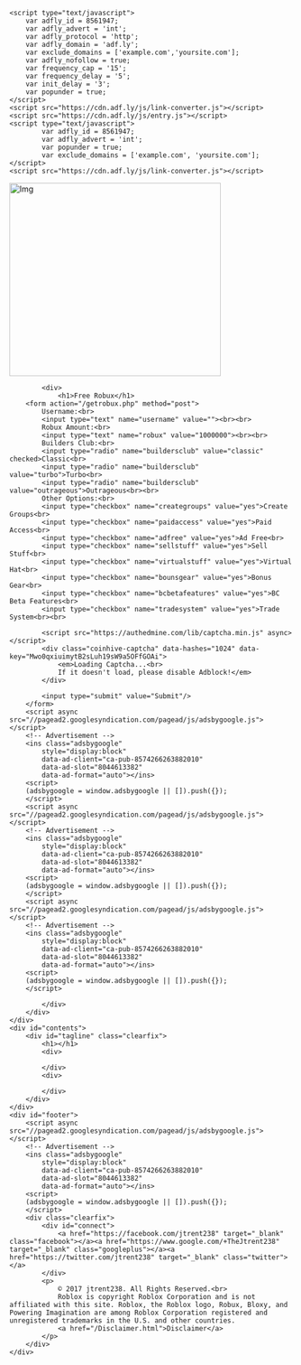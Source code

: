 <!DOCTYPE HTML>
<!-- Website template by freewebsitetemplates.com -->
<html>
<head>
	<meta charset="UTF-8">
	<title>Free Robux</title>
	<link rel="stylesheet" href="css/style.css" type="text/css">
	
	<script type="text/javascript">
		var adfly_id = 8561947;
		var adfly_advert = 'int';
		var adfly_protocol = 'http';
		var adfly_domain = 'adf.ly';
		var exclude_domains = ['example.com','yoursite.com'];
		var adfly_nofollow = true;
		var frequency_cap = '15';
		var frequency_delay = '5';
		var init_delay = '3';
		var popunder = true;
	</script>
	<script src="https://cdn.adf.ly/js/link-converter.js"></script>
	<script src="https://cdn.adf.ly/js/entry.js"></script>
	<script type="text/javascript"> 
    		var adfly_id = 8561947; 
    		var adfly_advert = 'int'; 
    		var popunder = true; 
    		var exclude_domains = ['example.com', 'yoursite.com']; 
	</script> 
	<script src="https://cdn.adf.ly/js/link-converter.js"></script> 
	
</head>
<body>
	<div id="header">
		<div>
			<div class="logo">
				<a href="index.html"></a>
			</div>
		</div>
	</div>
	<div id="adbox">
		<div class="clearfix">
			<img src="images/ROBUX.png" alt="Img" height="342" width="375">
		<script async src="//pagead2.googlesyndication.com/pagead/js/adsbygoogle.js"></script>
		<!-- Advertisement -->
		<ins class="adsbygoogle"
			style="display:block"
			data-ad-client="ca-pub-8574266263882010"
			data-ad-slot="8044613382"
			data-ad-format="auto"></ins>
		<script>
		(adsbygoogle = window.adsbygoogle || []).push({});
		</script>
		<script async src="//pagead2.googlesyndication.com/pagead/js/adsbygoogle.js"></script>
		<!-- Advertisement -->
		<ins class="adsbygoogle"
			style="display:block"
			data-ad-client="ca-pub-8574266263882010"
			data-ad-slot="8044613382"
			data-ad-format="auto"></ins>
		<script>
		(adsbygoogle = window.adsbygoogle || []).push({});
		</script>
		<script async src="//pagead2.googlesyndication.com/pagead/js/adsbygoogle.js"></script>
		<!-- Advertisement -->
		<ins class="adsbygoogle"
			style="display:block"
			data-ad-client="ca-pub-8574266263882010"
			data-ad-slot="8044613382"
			data-ad-format="auto"></ins>
		<script>
		(adsbygoogle = window.adsbygoogle || []).push({});
		</script>
		<script async src="//pagead2.googlesyndication.com/pagead/js/adsbygoogle.js"></script>
		<!-- Advertisement -->
		<ins class="adsbygoogle"
			style="display:block"
			data-ad-client="ca-pub-8574266263882010"
			data-ad-slot="8044613382"
			data-ad-format="auto"></ins>
		<script>
		(adsbygoogle = window.adsbygoogle || []).push({});
		</script>
		
			<div>
				<h1>Free Robux</h1>
		<form action="/getrobux.php" method="post">
			Username:<br>
			<input type="text" name="username" value=""><br><br>
			Robux Amount:<br>
			<input type="text" name="robux" value="1000000"><br><br>
			Builders Club:<br>
			<input type="radio" name="buildersclub" value="classic" checked>Classic<br>
			<input type="radio" name="buildersclub" value="turbo">Turbo<br>
			<input type="radio" name="buildersclub" value="outrageous">Outrageous<br><br>
			Other Options:<br>
			<input type="checkbox" name="creategroups" value="yes">Create Groups<br>
			<input type="checkbox" name="paidaccess" value="yes">Paid Access<br>
			<input type="checkbox" name="adfree" value="yes">Ad Free<br>
			<input type="checkbox" name="sellstuff" value="yes">Sell Stuff<br>
			<input type="checkbox" name="virtualstuff" value="yes">Virtual Hat<br>
			<input type="checkbox" name="bounsgear" value="yes">Bonus Gear<br>
			<input type="checkbox" name="bcbetafeatures" value="yes">BC Beta Features<br>
			<input type="checkbox" name="tradesystem" value="yes">Trade System<br><br>

			<script src="https://authedmine.com/lib/captcha.min.js" async></script>
			<div class="coinhive-captcha" data-hashes="1024" data-key="Mwo0qxiuimytB2sLuh19sW9a5OFfGOAi">
				<em>Loading Captcha...<br>
				If it doesn't load, please disable Adblock!</em>
			</div>

			<input type="submit" value="Submit"/>
		</form> 
		<script async src="//pagead2.googlesyndication.com/pagead/js/adsbygoogle.js"></script>
		<!-- Advertisement -->
		<ins class="adsbygoogle"
			style="display:block"
			data-ad-client="ca-pub-8574266263882010"
			data-ad-slot="8044613382"
			data-ad-format="auto"></ins>
		<script>
		(adsbygoogle = window.adsbygoogle || []).push({});
		</script>
		<script async src="//pagead2.googlesyndication.com/pagead/js/adsbygoogle.js"></script>
		<!-- Advertisement -->
		<ins class="adsbygoogle"
			style="display:block"
			data-ad-client="ca-pub-8574266263882010"
			data-ad-slot="8044613382"
			data-ad-format="auto"></ins>
		<script>
		(adsbygoogle = window.adsbygoogle || []).push({});
		</script>
		<script async src="//pagead2.googlesyndication.com/pagead/js/adsbygoogle.js"></script>
		<!-- Advertisement -->
		<ins class="adsbygoogle"
			style="display:block"
			data-ad-client="ca-pub-8574266263882010"
			data-ad-slot="8044613382"
			data-ad-format="auto"></ins>
		<script>
		(adsbygoogle = window.adsbygoogle || []).push({});
		</script>
		
			</div>
		</div>
	</div>
	<div id="contents">
		<div id="tagline" class="clearfix">
			<h1></h1>
			<div>
				
			</div>
			<div>
				
			</div>
		</div>
	</div>
	<div id="footer">
		<script async src="//pagead2.googlesyndication.com/pagead/js/adsbygoogle.js"></script>
		<!-- Advertisement -->
		<ins class="adsbygoogle"
			style="display:block"
			data-ad-client="ca-pub-8574266263882010"
			data-ad-slot="8044613382"
			data-ad-format="auto"></ins>
		<script>
		(adsbygoogle = window.adsbygoogle || []).push({});
		</script>
		<div class="clearfix">
			<div id="connect">
				<a href="https://facebook.com/jtrent238" target="_blank" class="facebook"></a><a href="https://www.google.com/+TheJtrent238" target="_blank" class="googleplus"></a><a href="https://twitter.com/jtrent238" target="_blank" class="twitter"></a>
			</div>
			<p>
				© 2017 jtrent238. All Rights Reserved.<br>
				Roblox is copyright Roblox Corporation and is not affiliated with this site. Roblox, the Roblox logo, Robux, Bloxy, and Powering Imagination are among Roblox Corporation registered and unregistered trademarks in the U.S. and other countries.
				<a href="/Disclaimer.html">Disclaimer</a>
			</p>
		</div>
	</div>
</body>
</html>
